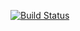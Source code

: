 [![Build Status](https://travis-ci.org/lenecho/meanci.svg?branch=master)](https://travis-ci.org/lenecho/meanci)

